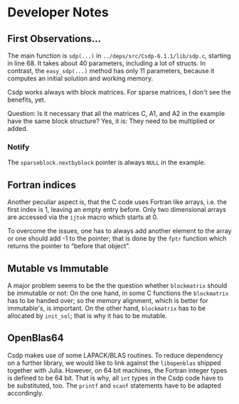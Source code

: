 Developer Notes
===============

## First Observations...

The main function is `sdp(...)` in `../deps/src/Csdp-6.1.1/lib/sdp.c`, starting in line 68.
It takes about 40 parameters, including a lot of structs.
In contrast, the `easy_sdp(...)` method has only 11 parameters, because it computes an initial solution and working memory.


Csdp works always with block matrices.
For sparse matrices, I don't see the benefits, yet.

Question: Is it necessary that all the matrices C, A1, and A2 in the example have the same block structure?
Yes, it is: They need to be multiplied or added.

### Notify
The `sparseblock.nextbyblock` pointer is always `NULL` in the example.


## Fortran indices
Another peculiar aspect is, that the C code uses Fortran like arrays, i.e. the first index is 1, leaving an empty entry before.
Only two dimensional arrays are accessed via the `ijtok` macro which starts at 0.

To overcome the issues, one has to always add another element to the array or one should add -1 to the pointer; that is done by the `fptr` function which returns the pointer to “before that object”.


## Mutable vs Immutable
A major problem seems to be the the question whether `blockmatrix` should be immutable or not:
On the one hand, in some C functions the `blockmatrix` has to be handed over; so the memory alignment, which is better for immutable's, is important.
On the other hand, `blockmatrix` has to be allocated by `init_sol`; that is why it has to be mutable. 


## OpenBlas64
Csdp makes use of some LAPACK/BLAS routines.
To reduce dependency on a further library, we would like to link against the `libopenblas` shipped together with Julia.
However, on 64 bit machines, the Fortran integer types is defined to be 64 bit.
That is why, all `int` types in the Csdp code have to be substituted, too.
The `printf` and `scanf` statements have to be adapted accordingly.
